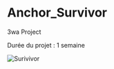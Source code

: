 # Anchor_Survivor
 3wa Project

Durée du projet : 1 semaine

![Surivivor](https://user-images.githubusercontent.com/122746177/221159342-802874dc-0957-429b-a6f5-cada0542642b.png)
